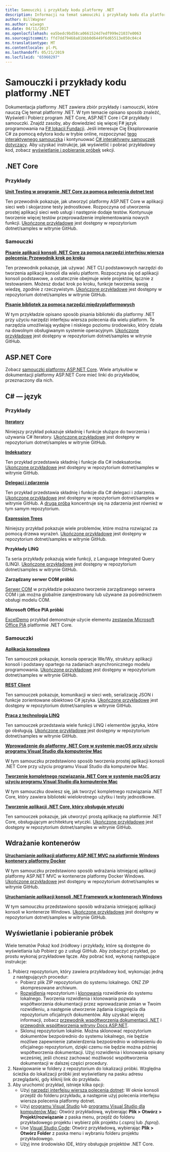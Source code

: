 ```yaml
---
title: Samouczki i przykłady kodu platformy .NET
description: Informacji na temat samouczki i przykłady kodu dla platformy .NET Core, ASP.NET Core i C# języka, które pomagają więcej informacji na temat platformy .NET.
author: BillWagner
ms.author: wiwagn
ms.date: 04/11/2017
ms.openlocfilehash: ea5bedc9bd58ca0661524d7edf999e21037e0063
ms.sourcegitcommit: ffd7dd79468a81bbb0d6449f6d65513e050c04c4
ms.translationtype: MT
ms.contentlocale: pl-PL
ms.lasthandoff: 05/21/2019
ms.locfileid: "65960297"
---
```

# <a name="net-samples-and-tutorials"></a>Samouczki i przykłady kodu platformy .NET

Dokumentacja platformy .NET zawiera zbiór przykłady i samouczki, które nauczą Cię temat platformy .NET. W tym temacie opisano sposób znaleźć, Wyświetl i Pobierz program .NET Core, ASP.NET Core i C# przykłady i samouczki. Znajdź zasoby, aby dowiedzieć się więcej F# język programowania na [ F# lokacji Fundacji](https://fsharp.org/learn.html). Jeśli interesuje Cię Eksplorowanie C# za pomocą edytora kodu w trybie online, rozpoczynać [tego interaktywnego samouczka](https://www.microsoft.com/net/learn/in-browser-tutorial/1) i kontynuować [ C# interaktywny samouczek dotyczący](../csharp/tutorials/intro-to-csharp/index.md). Aby uzyskać instrukcje, jak wyświetlić i pobrać przykładowy kod, zobacz [wyświetlanie i pobieranie próbek](#viewing-and-downloading-samples) sekcji.

## <a name="net-core"></a>.NET Core

### <a name="samples"></a>Przykłady

**[Unit Testing w programie .NET Core za pomocą polecenia dotnet test](../core/testing/unit-testing-with-dotnet-test.md)**

Ten przewodnik pokazuje, jak utworzyć platformy ASP.NET Core w aplikacji sieci web i skojarzone testy jednostkowe. Rozpoczyna od utworzenia prostej aplikacji sieci web usługi i następnie dodaje testów. Kontynuuje tworzenie więcej testów przeprowadzenie implementowania nowych funkcji. [Ukończone przykładowe](https://github.com/dotnet/samples/tree/master/core/getting-started/unit-testing-using-dotnet-test) jest dostępny w repozytorium dotnet/samples w witrynie GitHub.

### <a name="tutorials"></a>Samouczki

**[Pisanie aplikacji konsoli .NET Core za pomocą narzędzi interfejsu wiersza polecenia: Przewodnik krok po kroku](../core/tutorials/using-with-xplat-cli.md)**

Ten przewodnik pokazuje, jak używać .NET CLI podstawowych narzędzi do tworzenia aplikacji konsoli dla wielu platform. Rozpoczyna się od aplikacji konsoli podstawowe, a ostatecznie obejmuje wiele projektów, łącznie z testowaniem. Możesz dodać krok po kroku, funkcje tworzenia swoją wiedzę, zgodnie z rzeczywistym. [Ukończone przykładowe](https://github.com/dotnet/samples/tree/master/core/console-apps) jest dostępny w repozytorium dotnet/samples w witrynie GitHub.

**[Pisanie bibliotek za pomocą narzędzi międzyplatformowych](../core/tutorials/libraries.md)**

W tym przykładzie opisano sposób pisania biblioteki dla platformy .NET przy użyciu narzędzi interfejsu wiersza polecenia dla wielu platform. Te narzędzia umożliwiają wydajne i niskiego poziomu środowisko, który działa na dowolnym obsługiwanym systemie operacyjnym. [Ukończone przykładowe](https://github.com/dotnet/samples/tree/master/framework/libraries/frameworks-library) jest dostępny w repozytorium dotnet/samples w witrynie GitHub.

## <a name="aspnet-core"></a>ASP.NET Core

Zobacz [samouczki platformy ASP.NET Core](/aspnet/core/tutorials/). Wiele artykułów w dokumentacji platformy ASP.NET Core mieć linki do przykładów, przeznaczony dla nich.

## <a name="c-language"></a>C# — język

### <a name="samples"></a>Przykłady

**[Iteratory](../csharp/iterators.md)**

Niniejszy przykład pokazuje składnię i funkcje służące do tworzenia i używania C# Iteratory. [Ukończone przykładowe](https://github.com/dotnet/samples/tree/master/csharp/iterators) jest dostępny w repozytorium dotnet/samples w witrynie GitHub.

**[Indeksatory](../csharp/indexers.md)**

Ten przykład przedstawia składnię i funkcje dla C# indeksatorów. [Ukończone przykładowe](https://github.com/dotnet/samples/tree/master/csharp/indexers) jest dostępny w repozytorium dotnet/samples w witrynie GitHub.

**[Delegaci i zdarzenia](../csharp/delegates-events.md)**

Ten przykład przedstawia składnię i funkcje dla C# delegaci i zdarzenia. [Ukończone przykładowe](https://github.com/dotnet/samples/tree/master/csharp/delegates-and-events) jest dostępny w repozytorium dotnet/samples w witrynie GitHub. A [druga próba](https://github.com/dotnet/samples/tree/master/csharp/events) koncentruje się na zdarzenia jest również w tym samym repozytorium.

**[Expression Trees](../csharp/expression-trees.md)**

Niniejszy przykład pokazuje wiele problemów, które można rozwiązać za pomocą drzewa wyrażeń. [Ukończone przykładowe](https://github.com/dotnet/samples/tree/master/csharp/expression-trees) jest dostępny w repozytorium dotnet/samples w witrynie GitHub.

**Przykłady LINQ**

Ta seria przykłady pokazują wiele funkcji, z Language Integrated Query (LINQ). [Ukończone przykładowe](https://github.com/dotnet/samples/tree/master/core/linq/csharp) jest dostępny w repozytorium dotnet/samples w witrynie GitHub.

**Zarządzany serwer COM próbki**

[Serwer COM](https://github.com/dotnet/samples/tree/master/core/extensions/COMServerDemo) w przykładzie pokazano tworzenie zarządzanego serwera COM i jak można globalnie zarejestrowany lub używane za pośrednictwem obsługi modelu COM.

**Microsoft Office PIA próbki**

[ExcelDemo](https://github.com/dotnet/samples/tree/master/core/extensions/ExcelDemo) przykład demonstruje użycie elementu [zestawów Microsoft Office PIA](/visualstudio/vsto/office-primary-interop-assemblies) platformie .NET Core.

### <a name="tutorials"></a>Samouczki

**[Aplikacja konsolowa](../csharp/tutorials/console-teleprompter.md)**

Ten samouczek pokazuje, konsola operacje We/Wy, struktury aplikacji konsoli i podstawy opartego na zadaniach asynchronicznego modelu programowania. [Ukończone przykładowe](https://github.com/dotnet/samples/tree/master/csharp/getting-started/console-teleprompter) jest dostępny w repozytorium dotnet/samples w witrynie GitHub.

**[REST Client](../csharp/tutorials/console-webapiclient.md)**

Ten samouczek pokazuje, komunikacji w sieci web, serializację JSON i funkcje zorientowane obiektowo C# języka. [Ukończone przykładowe](https://github.com/dotnet/samples/tree/master/csharp/getting-started/console-webapiclient) jest dostępny w repozytorium dotnet/samples w witrynie GitHub.

**[Praca z technologią LINQ](../csharp/tutorials/working-with-linq.md)**

Ten samouczek przedstawia wiele funkcji LINQ i elementów języka, które go obsługują. [Ukończone przykładowe](https://github.com/dotnet/samples/tree/master/csharp/getting-started/console-linq) jest dostępny w repozytorium dotnet/samples w witrynie GitHub.

**[Wprowadzenie do platformy .NET Core w systemie macOS przy użyciu programu Visual Studio dla komputerów Mac](../core/tutorials/using-on-mac-vs.md)**

W tym samouczku przedstawiono sposób tworzenia prostej aplikacji konsoli .NET Core przy użyciu programu Visual Studio dla komputerów Mac.

**[Tworzenie kompletnego rozwiązania .NET Core w systemie macOS przy użyciu programu Visual Studio dla komputerów Mac](../core/tutorials/using-on-mac-vs-full-solution.md)**

W tym samouczku dowiesz się, jak tworzyć kompletnego rozwiązania .NET Core, który zawiera biblioteki wielokrotnego użytku i testy jednostkowe.

**[Tworzenie aplikacji .NET Core, który obsługuje wtyczki](../core/tutorials/creating-app-with-plugin-support.md)**

Ten samouczek pokazuje, jak utworzyć prostą aplikację na platformie .NET Core, obsługującym architekturę wtyczki. [Ukończone przykładowe](https://github.com/dotnet/samples/tree/master/core/extensions/AppWithPlugin) jest dostępny w repozytorium dotnet/samples w witrynie GitHub.

## <a name="deploying-to-containers"></a>Wdrażanie kontenerów

**[Uruchamianie aplikacji platformy ASP.NET MVC na platformie Windows kontenery platformy Docker](../framework/docker/aspnetmvc.md)**

W tym samouczku przedstawiono sposób wdrażania istniejącej aplikacji platformy ASP.NET MVC w kontenerze platformy Docker Windows. [Ukończone przykładowe](https://github.com/dotnet/samples/tree/master/framework/docker/MVCRandomAnswerGenerator) jest dostępny w repozytorium dotnet/samples w witrynie GitHub.

**[Uruchamianie aplikacji konsoli .NET Framework w kontenerach Windows](../framework/docker/console.md)**

W tym samouczku przedstawiono sposób wdrażania istniejącej aplikacji konsoli w kontenerze Windows. [Ukończone przykładowe](https://github.com/dotnet/samples/tree/master/framework/docker/ConsoleRandomAnswerGenerator) jest dostępny w repozytorium dotnet/samples w witrynie GitHub.

## <a name="viewing-and-downloading-samples"></a>Wyświetlanie i pobieranie próbek

Wiele tematów Pokaż kod źródłowy i przykłady, które są dostępne do wyświetlania lub Pobierz go z usługi GitHub. Aby zobaczyć przykład, po prostu wykonaj przykładowe łącze. Aby pobrać kod, wykonaj następujące instrukcje:

1. Pobierz repozytorium, który zawiera przykładowy kod, wykonując jedną z następujących procedur:
   * Pobierz plik ZIP repozytorium do systemu lokalnego. ONZ ZIP skompresowane archiwum.
   * [Rozwidlenia](https://help.github.com/articles/fork-a-repo/) repozytorium i [klonowania](https://help.github.com/articles/cloning-a-repository/) rozwidlenie do systemu lokalnego. Tworzenia rozwidlenia i klonowania pozwala współtworzenia dokumentacji przez wprowadzanie zmian w Twoim rozwidleniu, a następnie utworzenie żądania ściągnięcia dla repozytorium oficjalnych dokumentów. Aby uzyskać więcej informacji, zobacz [przewodnik współtworzenia dokumentacji .NET](https://github.com/dotnet/docs/blob/master/CONTRIBUTING.md) i [przewodnik współtworzenia witryny Docs ASP.NET](https://github.com/aspnet/Docs/blob/master/CONTRIBUTING.md).
   * Sklonuj repozytorium lokalnie. Można sklonować repozytorium dokumentów bezpośrednio do systemu lokalnego, nie będzie możliwe zapewnienie zatwierdzenia bezpośrednio w odniesieniu do oficjalnego repozytorium, dzięki czemu nie będzie można później współtworzenia dokumentacji. Użyj rozwidlenia i klonowania opisany wcześniej, jeśli chcesz zachować możliwość współtworzenia dokumentacji w dalszej części procedury.
1. Nawigowanie w foldery z repozytorium do lokalizacji próbki. Względna ścieżka do lokalizacji próbki jest wyświetlany na pasku adresu przeglądarki, gdy kliknij link do przykładu.
1. Aby uruchomić przykład, istnieje kilka opcji:
   * Użyj [narzędzi interfejsu wiersza polecenia dotnet](../core/tools/index.md): W oknie konsoli przejdź do folderu przykładu, a następnie użyj polecenia interfejsu wiersza polecenia platformy dotnet.
   * Użyj [programu Visual Studio](https://visualstudio.microsoft.com/vs/?utm_medium=microsoft&utm_source=docs.microsoft.com&utm_campaign=inline+link) lub [programu Visual Studio dla komputerów Mac](https://visualstudio.microsoft.com/vs/mac/?utm_medium=microsoft&utm_source=docs.microsoft.com&utm_campaign=inline+link): Otwórz przykładową, wybierając **Plik > Otwórz > Projekt/rozwiązanie** z paska menu, przejdź do folderu przykładowego projektu i wybierz plik projektu (*.csproj* lub *.fsproj*).
   * Use [Visual Studio Code](https://code.visualstudio.com/): Otwórz przykładową, wybierając **Plik > Otwórz Folder** z paska menu i wybraniu folderu projektu przykładowego.
   * Użyj inne środowisko IDE, który obsługuje projektów .NET Core.
